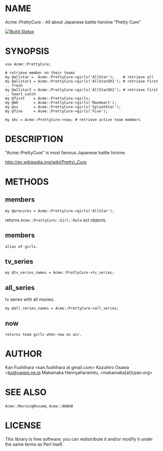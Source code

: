 # NAME

Acme::PrettyCure - All about Japanese battle heroine "Pretty Cure"

[![Build Status](https://secure.travis-ci.org/kan/p5-acme-prettycure.png?branch=0.084)](https://travis-ci.org/kan/p5-acme-prettycure)

# SYNOPSIS

    use Acme::PrettyCure;

    # retrieve member on their teams
    my @allstar =  Acme::PrettyCure->girls('AllStar');    # retrieve all
    my @allstar1 = Acme::PrettyCure->girls('AllStarDX1'); # retrieve first .. fresh
    my @allstar2 = Acme::PrettyCure->girls('AllStarDX2'); # retrieve first .. heart_catch
    my @first    = Acme::PrettyCure->girls;
    my @mh       = Acme::PrettyCure->girls('MaxHeart');
    my @ss       = Acme::PrettyCure->girls('SplashStar');
    my @five     = Acme::PrettyCure->girls('Five');

    my $hc = Acme::PrettyCure->now; # retrieve active team members

# DESCRIPTION

"Acme::PrettyCure" is most famous Japanese battle hiroine.

http://en.wikipedia.org/wiki/Pretty\_Cure

# METHODS

## members

    my @precures = Acme::PrettyCure->girls('AllStar');

returns `Acme::PrettyCure::Girl::Role` act objects.

## members

    alias of girls.

## tv\_series

    my @tv_series_names = Acme::PrettyCure->tv_series;

## all\_series

tv series with all movies.

    my @all_series_names = Acme::PrettyCure->all_series;

## now

    returns team girls when now on air.

# AUTHOR

Kan Fushihara <kan.fushihara at gmail.com>
Kazuhiro Osawa <ko@yappo.ne.jp<gt>
Makamaka Hannyaharamitu, <makamaka\[at\]cpan.org>

# SEE ALSO

`Acme::MorningMusume`, `Acme::AKB48`

# LICENSE

This library is free software; you can redistribute it and/or modify
it under the same terms as Perl itself.
